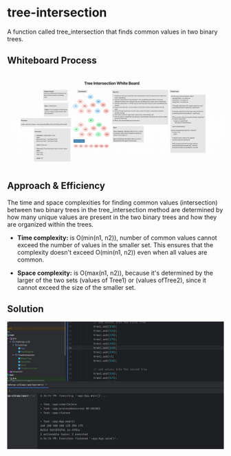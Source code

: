 # tree-intersection

A function called tree_intersection that finds common values in two binary trees.

## Whiteboard Process

![Whiteboard](app/src/main/resources/cc32WB.jpg)

## Approach & Efficiency

The time and space complexities for finding common values (intersection) between two binary trees in the 
tree_intersection method are determined by how many unique values are present in the two binary trees and how they are
organized within the trees.

- **Time complexity:** is O(min(n1, n2)), number of common values cannot exceed the number of values in the smaller set.
  This ensures that the complexity doesn't exceed O(min(n1, n2)) even when all values are common.

- **Space complexity:** is O(max(n1, n2)), because it's determined by the larger of the two sets 
  (values of Tree1) or (values ofTree2), since it cannot exceed the size of the smaller set.

## Solution

![Output](app/src/main/resources/cc32output.jpg)
